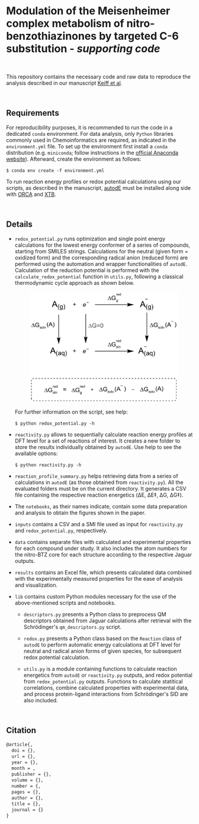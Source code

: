 # Modulation of the Meisenheimer complex metabolism of nitro-benzothiazinones by targeted C-6 substitution - *supporting code*

&nbsp;

This repository contains the necessary code and raw data to reproduce the analysis described in our manuscript [Keiff et al]().

&nbsp;

## Requirements

For reproducibility purposes, it is recommended to run the code in a dedicated `conda` environment. For data analysis, only `Python` libraries commonly used in Chemoinformatics are required, as indicated in the `environment.yml` file. To set up the environment first install a `conda` distribution (e.g. `miniconda`; follow instructions in the [official Anaconda website](https://docs.anaconda.com/free/miniconda/miniconda-install/)). Afterward, create the environment as follows:

```
$ conda env create -f environment.yml
```

To run reaction energy profiles or redox potential calculations using our scripts, as described in the manuscript, [autodE](https://github.com/duartegroup/autodE) must be installed along side with [ORCA](https://sites.google.com/site/orcainputlibrary/home) and [XTB](https://github.com/grimme-lab/xtb).

&nbsp;

## Details

* `redox_potential.py` runs optimization and single point energy calculations for the lowest energy conformer of a series of compounds, starting from SMILES strings. Calculations for the neutral (given form = oxidized form) and the corresponding radical anion (reduced form) are performed using the automation and wrapper functionalities of `autodE`. Calculation of the reduction potential is performed with the `calculate_redox_potential` function in `utils.py`, following a classical thermodynamic cycle approach as shown below.

  <p align="center">
  <img width="400" height="300" src="img/thermodynamic_cycle_redox.png">
  </p>

  For further information on the script, see help:
  ```
  $ python redox_potential.py -h
  ```

* `reactivity.py` allows to sequentially calculate reaction energy profiles at DFT level for a set of reactions of interest. It creates a new folder to store the results individually obtained by `autodE`. Use help to see the available options:
  ```
  $ python reactivity.py -h
  ```

* `reaction_profile_summary.py` helps retrieving data from a series of calculations in `autodE` (as those obtained from `reactivity.py`). All the evaluated folders must be on the current directory. It generates a CSV file containing the respective reaction energetics (&Delta;E, &Delta;E‡, &Delta;G, &Delta;G‡). 

* The `notebooks`, as their names indicate, contain some data preparation and analysis to obtain the figures shown in the paper.

* `inputs` contains a CSV and a SMI file used as input for `reactivity.py` and `redox_potential.py`, respectively.

* `data` contains separate files with calculated and experimental properties for each compound under study. It also includes the atom numbers for the nitro-BTZ core for each structure according to the respective Jaguar outputs.

* `results` contains an Excel file, which presents calculated data combined with the experimentally measured properties for the ease of analysis and visualization.

* `lib` contains custom Python modules necessary for the use of the above-mentioned scripts and notebooks. 

    * `descriptors.py` presents a Python class to preprocess QM descriptors obtained from Jaguar calculations after retrieval with the Schrödinger's `qm_descriptors.py` script.

    * `redox.py` presents a Python class based on the `Reaction` class of `autodE` to perform automatic energy calculations at DFT level for neutral and radical anion forms of given species, for subsequent redox potential calculation. 

    * `utils.py` is a module containing functions to calculate reaction energetics from `autodE` or `reactivity.py` outputs, and redox potential from `redox_potential.py` outputs. Functions to calculate statitical correlations, combine calculated properties with experimental data, and process protein-ligand interactions from Schrödinger's SID are also included.


&nbsp;

## Citation
```
@article{,
  doi = {},
  url = {},
  year = {},
  month = ,
  publisher = {},
  volume = {},
  number = {,
  pages = {},
  author = {},
  title = {},
  journal = {}
}
```
